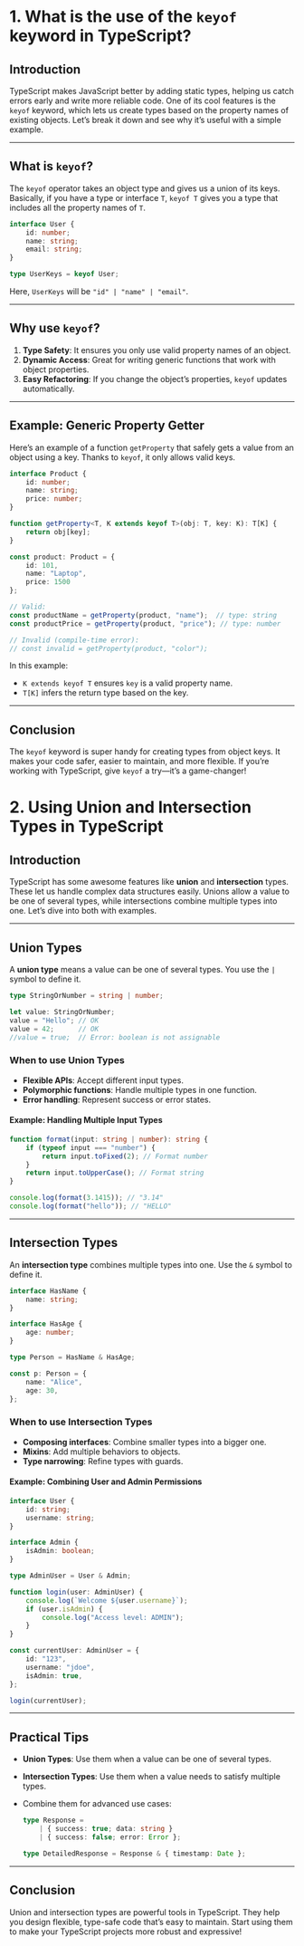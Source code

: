 # 1. What is the use of the `keyof` keyword in TypeScript?

## Introduction

TypeScript makes JavaScript better by adding static types, helping us catch errors early and write more reliable code. One of its cool features is the `keyof` keyword, which lets us create types based on the property names of existing objects. Let’s break it down and see why it’s useful with a simple example.

---

## What is `keyof`?

The `keyof` operator takes an object type and gives us a union of its keys. Basically, if you have a type or interface `T`, `keyof T` gives you a type that includes all the property names of `T`.

```ts
interface User {
    id: number;
    name: string;
    email: string;
}

type UserKeys = keyof User; 
```

Here, `UserKeys` will be `"id" | "name" | "email"`.

---

## Why use `keyof`?

1. **Type Safety**: It ensures you only use valid property names of an object.
2. **Dynamic Access**: Great for writing generic functions that work with object properties.
3. **Easy Refactoring**: If you change the object’s properties, `keyof` updates automatically.

---

## Example: Generic Property Getter

Here’s an example of a function `getProperty` that safely gets a value from an object using a key. Thanks to `keyof`, it only allows valid keys.

```ts
interface Product {
    id: number;
    name: string;
    price: number;
}

function getProperty<T, K extends keyof T>(obj: T, key: K): T[K] {
    return obj[key];
}

const product: Product = {
    id: 101,
    name: "Laptop",
    price: 1500
};

// Valid:
const productName = getProperty(product, "name");  // type: string
const productPrice = getProperty(product, "price"); // type: number

// Invalid (compile-time error):
// const invalid = getProperty(product, "color");
```

In this example:
* `K extends keyof T` ensures `key` is a valid property name.
* `T[K]` infers the return type based on the key.

---

## Conclusion

The `keyof` keyword is super handy for creating types from object keys. It makes your code safer, easier to maintain, and more flexible. If you’re working with TypeScript, give `keyof` a try—it’s a game-changer!

# 2. Using Union and Intersection Types in TypeScript

## Introduction

TypeScript has some awesome features like **union** and **intersection** types. These let us handle complex data structures easily. Unions allow a value to be one of several types, while intersections combine multiple types into one. Let’s dive into both with examples.

---

## Union Types

A **union type** means a value can be one of several types. You use the `|` symbol to define it.

```ts
type StringOrNumber = string | number;

let value: StringOrNumber;
value = "Hello"; // OK
value = 42;      // OK
//value = true;  // Error: boolean is not assignable
```

### When to use Union Types

* **Flexible APIs**: Accept different input types.
* **Polymorphic functions**: Handle multiple types in one function.
* **Error handling**: Represent success or error states.

#### Example: Handling Multiple Input Types

```ts
function format(input: string | number): string {
    if (typeof input === "number") {
        return input.toFixed(2); // Format number
    }
    return input.toUpperCase(); // Format string
}

console.log(format(3.1415)); // "3.14"
console.log(format("hello")); // "HELLO"
```

---

## Intersection Types

An **intersection type** combines multiple types into one. Use the `&` symbol to define it.

```ts
interface HasName {
    name: string;
}

interface HasAge {
    age: number;
}

type Person = HasName & HasAge;

const p: Person = {
    name: "Alice",
    age: 30,
};
```

### When to use Intersection Types

* **Composing interfaces**: Combine smaller types into a bigger one.
* **Mixins**: Add multiple behaviors to objects.
* **Type narrowing**: Refine types with guards.

#### Example: Combining User and Admin Permissions

```ts
interface User {
    id: string;
    username: string;
}

interface Admin {
    isAdmin: boolean;
}

type AdminUser = User & Admin;

function login(user: AdminUser) {
    console.log(`Welcome ${user.username}`);
    if (user.isAdmin) {
        console.log("Access level: ADMIN");
    }
}

const currentUser: AdminUser = {
    id: "123",
    username: "jdoe",
    isAdmin: true,
};

login(currentUser);
```

---

## Practical Tips

* **Union Types**: Use them when a value can be one of several types.
* **Intersection Types**: Use them when a value needs to satisfy multiple types.
* Combine them for advanced use cases:

    ```ts
    type Response =
        | { success: true; data: string }
        | { success: false; error: Error };

    type DetailedResponse = Response & { timestamp: Date };
    ```

---

## Conclusion

Union and intersection types are powerful tools in TypeScript. They help you design flexible, type-safe code that’s easy to maintain. Start using them to make your TypeScript projects more robust and expressive!
